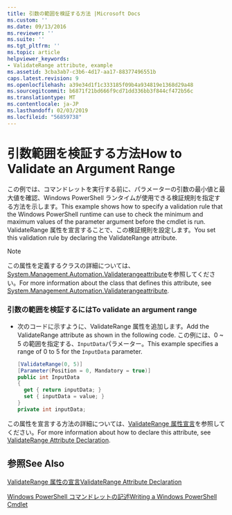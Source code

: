 ```yaml
---
title: 引数の範囲を検証する方法 |Microsoft Docs
ms.custom: ''
ms.date: 09/13/2016
ms.reviewer: ''
ms.suite: ''
ms.tgt_pltfrm: ''
ms.topic: article
helpviewer_keywords:
- ValidateRange attribute, example
ms.assetid: 3cba3ab7-c3b6-4d17-aa17-88377496551b
caps.latest.revision: 9
ms.openlocfilehash: a39e34d1f1c333185f09b4a934819e1368d29a48
ms.sourcegitcommit: b6871f21bd666f9cd71dd336bb3f844cf472b56c
ms.translationtype: MT
ms.contentlocale: ja-JP
ms.lasthandoff: 02/03/2019
ms.locfileid: "56859738"
---
```

# <a name="how-to-validate-an-argument-range"></a><span data-ttu-id="84d92-102">引数範囲を検証する方法</span><span class="sxs-lookup"><span data-stu-id="84d92-102">How to Validate an Argument Range</span></span>

<span data-ttu-id="84d92-103">この例では、コマンドレットを実行する前に、パラメーターの引数の最小値と最大値を確認、Windows PowerShell ランタイムが使用できる検証規則を指定する方法を示します。</span><span class="sxs-lookup"><span data-stu-id="84d92-103">This example shows how to specify a validation rule that the Windows PowerShell runtime can use to check the minimum and maximum values of the parameter argument before the cmdlet is run.</span></span> <span data-ttu-id="84d92-104">ValidateRange 属性を宣言することで、この検証規則を設定します。</span><span class="sxs-lookup"><span data-stu-id="84d92-104">You set this validation rule by declaring the ValidateRange attribute.</span></span>

> [!NOTE]
> <span data-ttu-id="84d92-105">この属性を定義するクラスの詳細については、[System.Management.Automation.Validaterangeattribute](/dotnet/api/System.Management.Automation.ValidateRangeAttribute)を参照してください。</span><span class="sxs-lookup"><span data-stu-id="84d92-105">For more information about the class that defines this attribute, see [System.Management.Automation.Validaterangeattribute](/dotnet/api/System.Management.Automation.ValidateRangeAttribute).</span></span>

### <a name="to-validate-an-argument-range"></a><span data-ttu-id="84d92-106">引数の範囲を検証するには</span><span class="sxs-lookup"><span data-stu-id="84d92-106">To validate an argument range</span></span>

- <span data-ttu-id="84d92-107">次のコードに示すように、ValidateRange 属性を追加します。</span><span class="sxs-lookup"><span data-stu-id="84d92-107">Add the ValidateRange attribute as shown in the following code.</span></span> <span data-ttu-id="84d92-108">この例には、0 ~ 5 の範囲を指定する、`InputData`パラメーター。</span><span class="sxs-lookup"><span data-stu-id="84d92-108">This example specifies a range of 0 to 5 for the `InputData` parameter.</span></span>

    ```csharp
    [ValidateRange(0, 5)]
    [Parameter(Position = 0, Mandatory = true)]
    public int InputData
    {
      get { return inputData; }
      set { inputData = value; }
    }
    private int inputData;
    ```

<span data-ttu-id="84d92-109">この属性を宣言する方法の詳細については、[ValidateRange 属性宣言](./validaterange-attribute-declaration.md)を参照してください。</span><span class="sxs-lookup"><span data-stu-id="84d92-109">For more information about how to declare this attribute, see [ValidateRange Attribute Declaration](./validaterange-attribute-declaration.md).</span></span>

## <a name="see-also"></a><span data-ttu-id="84d92-110">参照</span><span class="sxs-lookup"><span data-stu-id="84d92-110">See Also</span></span>

[<span data-ttu-id="84d92-111">ValidateRange 属性の宣言</span><span class="sxs-lookup"><span data-stu-id="84d92-111">ValidateRange Attribute Declaration</span></span>](./validaterange-attribute-declaration.md)

[<span data-ttu-id="84d92-112">Windows PowerShell コマンドレットの記述</span><span class="sxs-lookup"><span data-stu-id="84d92-112">Writing a Windows PowerShell Cmdlet</span></span>](./writing-a-windows-powershell-cmdlet.md)
